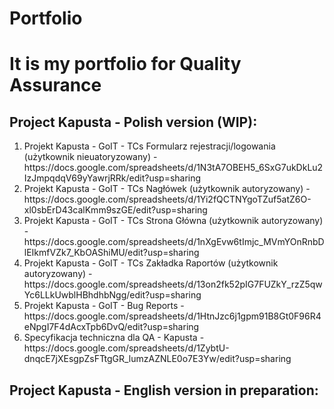 # Portfolio
<h1>It is my portfolio for Quality Assurance</h1>
<h2>Project Kapusta - Polish version (WIP):</h2>
<ol>
<li>Projekt Kapusta - GoIT - TCs Formularz rejestracji/logowania (użytkownik nieuatoryzowany) - https://docs.google.com/spreadsheets/d/1N3tA7OBEH5_6SxG7ukDkLu2IzJmpqdqV69yYawrjRRk/edit?usp=sharing</li>
<li>Projekt Kapusta - GoIT - TCs Nagłówek (użytkownik autoryzowany) - https://docs.google.com/spreadsheets/d/1Yi2fQCTNYgoTZuf5atZ6O-xl0sbErD43calKmm9szGE/edit?usp=sharing</li>
<li>Projekt Kapusta - GoIT - TCs Strona Główna (użytkownik autoryzowany) - https://docs.google.com/spreadsheets/d/1nXgEvw6tImjc_MVmYOnRnbDlEIkmfVZk7_KbOAShiMU/edit?usp=sharing</li>
<li>Projekt Kapusta - GoIT - TCs Zakładka Raportów (użytkownik autoryzowany) - https://docs.google.com/spreadsheets/d/13on2fk52pIG7FUZkY_rzZ5qwYc6LLkUwblHBhdhbNgg/edit?usp=sharing</li>
<li>Projekt Kapusta - GoIT - Bug Reports - https://docs.google.com/spreadsheets/d/1HtnJzc6j1gpm91B8Gt0F96R4eNpgI7F4dAcxTpb6DvQ/edit?usp=sharing</li>
<li>Specyfikacja techniczna dla QA - Kapusta - https://docs.google.com/spreadsheets/d/1ZybtU-dnqcE7jXEsgpZsFTtgGR_lumzAZNLE0o7E3Yw/edit?usp=sharing</li>
</ol>
<h2>Project Kapusta - English version in preparation:</h2>

